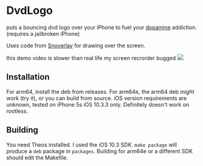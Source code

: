 # DvdLogo
puts a bouncing dvd logo over your iPhone to fuel your [dopamine](https://github.com/opa334/Dopamine) addiction. (requires a jailbroken iPhone)

 Uses code from [Snoverlay](https://github.com/leftyfl1p/Snoverlay) for drawing over the screen.

 this demo video is slower than real life my screen recrorder bugged
 ![](demo.gif)
 
 ## Installation
 For arm64, install the deb from releases. For arm64e, the arm64 deb *might* work (try it), or you can build from source. iOS version requirements are unknown, tested on iPhone 5s iOS 10.3.3 only. Definitely doesn't work on rootless.

 ## Building
 You need Theos installed. I used the iOS 10.3 SDK. `make package` will produce a `deb` package in `packages`. Building for arm64e or a different SDK should edit the Makefile.
